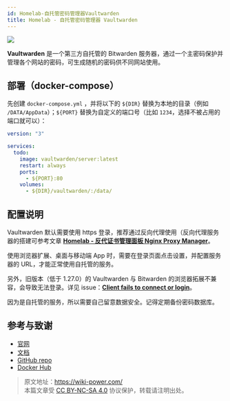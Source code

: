 ```yaml
---
id: Homelab-自托管密码管理器Vaultwarden
title: Homelab - 自托管密码管理器 Vaultwarden
---
```


![](https://wiki-media-1253965369.cos.ap-guangzhou.myqcloud.com/img/20230304195414.jpg)

**Vaultwarden** 是一个第三方自托管的 Bitwarden 服务器，通过一个主密码保护并管理各个网站的密码，可生成随机的密码供不同网站使用。

## 部署（docker-compose）

先创建 `docker-compose.yml` ，并将以下的 `${DIR}` 替换为本地的目录（例如 `/DATA/AppData`）；`${PORT}` 替换为自定义的端口号（比如 `1234`，选择不被占用的端口就可以）：

```yml title="docker-compose.yml"
version: "3"

services:
  todo:
    image: vaultwarden/server:latest
    restart: always
    ports:
      - ${PORT}:80
    volumes:
      - ${DIR}/vaultwarden/:/data/
```

## 配置说明

Vaultwarden 默认需要使用 https 登录，推荐通过反向代理使用（反向代理服务器的搭建可参考文章 [**Homelab - 反代证书管理面板 Nginx Proxy Manager**](https://wiki-power.com/Homelab-%E5%8F%8D%E4%BB%A3%E8%AF%81%E4%B9%A6%E7%AE%A1%E7%90%86%E9%9D%A2%E6%9D%BFNginxProxyManager/)。

使用浏览器扩展、桌面与移动端 App 时，需要在登录页面点击设置，并配置服务器的 URL，才能正常使用自托管的服务。

另外，旧版本（低于 1.27.0）的 Vaultwarden 与 Bitwarden 的浏览器拓展不兼容，会导致无法登录。详见 issue：[**Client fails to connect or login**](https://github.com/dani-garcia/vaultwarden/issues/3082)。

因为是自托管的服务，所以需要自己留意数据安全。记得定期备份密码数据库。

## 参考与致谢

- [官网](https://github.com/dani-garcia/vaultwarden/wiki)
- [文档](https://github.com/dani-garcia/vaultwarden/wiki/Using-Docker-Compose)
- [GitHub repo](https://github.com/dani-garcia/vaultwarden)
- [Docker Hub](https://hub.docker.com/r/vaultwarden/server)

> 原文地址：<https://wiki-power.com/>  
> 本篇文章受 [CC BY-NC-SA 4.0](https://creativecommons.org/licenses/by/4.0/deed.zh) 协议保护，转载请注明出处。
